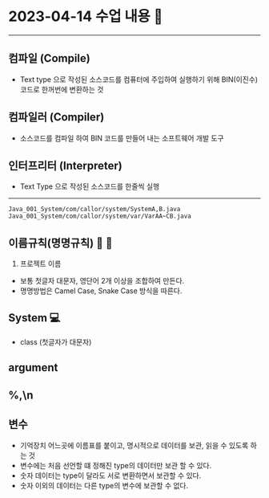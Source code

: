 # 2023-04-14 수업 내용 :foggy:   

***
## 컴파일 (Compile)
- Text type 으로 작성된 소스코드를 컴퓨터에 주입하여 실행하기 위해 BIN(이진수) 코드로 한꺼번에 변환하는 것
## 컴파일러 (Compiler)
- 소스코드를 컴파일 하여 BIN 코드를 만들어 내는 소프트웨어 개발 도구
## 인터프리터 (Interpreter)
- Text Type 으로 작성된 소스코드를 한줄씩 실행
***

`Java_001_System/com/callor/system/SystemA,B.java`      
`Java_001_System/com/callor/system/var/VarAA~CB.java`   
  

## 이름규칙(명명규칙) :camel: :snake: 
1. 프로젝트 이름 
- 보통 첫글자 대문자, 영단어 2개 이상을 조합하여 만든다.
- 명명방법은 Camel Case, Snake Case 방식을 따른다.
## System :computer:
- class (첫글자가 대문자)
## argument
## %,\n
## 변수
- 기억장치 어느곳에 이름표를 붙이고, 명시적으로 데이터를 보관, 읽을 수 있도록 하는 것
- 변수에는 처음 선언할 떄 정해진 type의 데이터만 보관 할 수 있다.
- 숫자 데이터는 type이 달라도 서로 변환하면서 보관할 수 있다.
- 숫자 이외의 데이터는 다른 type의 변수에 보관할 수 없다.